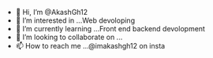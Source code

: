 - 👋 Hi, I’m @AkashGh12
- 👀 I’m interested in ...Web devoloping 
- 🌱 I’m currently learning ...Front end backend devolopment
- 💞️ I’m looking to collaborate on ...
- 📫 How to reach me ...@imakashgh12 on insta

<!---
AkashGh12/AkashGh12 is a ✨ special ✨ repository because its `README.md` (this file) appears on your GitHub profile.
You can click the Preview link to take a look at your changes.
--->
